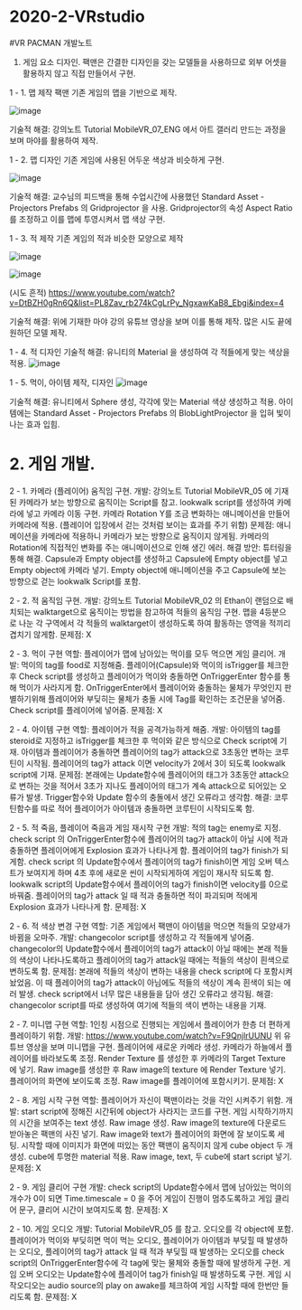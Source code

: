 # 2020-2-VRstudio

#VR PACMAN 개발노트

1. 게임 요소 디자인.
팩맨은 간결한 디자인을 갖는 모델들을 사용하므로 외부 어셋을 활용하지 않고 직접 만들어서 구현.

1 - 1. 맵 제작
팩맨 기존 게임의 맵을 기반으로 제작. 

![image](https://user-images.githubusercontent.com/77597604/203217793-881dea42-fbea-4031-aab8-f3773c6f3fbf.png)


기술적 해결: 강의노트 Tutorial MobileVR_07_ENG 에서 아트 갤러리 만드는 과정을 보며 마야를 활용하여 제작.

1 - 2. 맵 디자인
기존 게임에 사용된 어두운 색상과 비슷하게 구현.

![image](https://user-images.githubusercontent.com/77597604/203217887-79e81d0b-d405-4ae0-876f-4b5ecc2881aa.png)

기술적 해결: 교수님의 피드백을 통해 수업시간에 사용했던 Standard Asset - Projectors Prefabs 의 Gridprojector 을 사용. Gridprojector의 속성 Aspect Ratio를 조정하고 이를 맵에 투영시켜서 맵 색상 구현. 

1 - 3. 적 제작
기존 게임의 적과 비슷한 모양으로 제작

![image](https://user-images.githubusercontent.com/77597604/203217942-c43c2803-c668-49a0-81a1-2f7418de0f82.png)

![image](https://user-images.githubusercontent.com/77597604/203218006-d4b93586-8eb2-4ca9-89bc-3983ac2ef235.png)

(시도 흔적)
https://www.youtube.com/watch?v=DtBZH0gRn6Q&list=PL8Zav_rb274kCgLrPy_NgxawKaB8_Ebgi&index=4

기술적 해결: 위에 기재한 마야 강의 유튜브 영상을 보며 이를 통해 제작. 
많은 시도 끝에 원하던 모델 제작.

1 - 4. 적 디자인
기술적 해결: 유니티의 Material 을 생성하여 각 적들에게 맞는 색상을 적용.
![image](https://user-images.githubusercontent.com/77597604/203218065-6a6542c0-0081-498d-acf9-a5b0beec3dbf.png)

1 - 5. 먹이, 아이템 제작, 디자인 
![image](https://user-images.githubusercontent.com/77597604/203218093-ea59bd54-d6c5-4c2a-9472-e59c8f2e6a4a.png)

기술적 해결: 유니티에서 Sphere 생성, 각각에 맞는 Material 색상 생성하고 적용. 아이템에는 Standard Asset - Projectors Prefabs 의 BlobLightProjector 을 입혀 빛이 나는 효과 입힘.

# 2. 게임 개발.
2 - 1. 카메라 (플레이어) 움직임 구현.
개발: 강의노트 Tutorial MobileVR_05 에 기재된 카메라가 보는 방향으로 움직이는 Script를 참고.  lookwalk script를 생성하여 카메라에 넣고 카메라 이동 구현. 카메라 Rotation Y를 조금 변화하는 애니메이션을 만들어 카메라에 적용. (플레이어 입장에서 걷는 것처럼 보이는 효과를 주기 위함)
문제점: 애니메이션을 카메라에 적용하니 카메라가 보는 방향으로 움직이지 않게됨. 카메라의 Rotation에 직접적인 변화를 주는 애니메이션으로 인해 생긴 에러.
해결 방안: 튜터링을 통해 해결. Capsule과 Empty object를 생성하고 Capsule에 Empty object를 넣고 Empty object에 카메라 넣기. Empty object에 애니메이션을 주고 Capsule에 보는 방향으로 걷는 lookwalk Script를 포함. 

2 - 2. 적 움직임 구현.
개발: 강의노트 Tutorial MobileVR_02 의 Ethan이 랜덤으로 배치되는 walktarget으로 움직이는 방법을 참고하여 적들의 움직임 구현. 맵을 4등분으로 나눈 각 구역에서 각 적들의 walktarget이 생성하도록 하여 활동하는 영역을 적끼리 겹치기 않게함.
문제점: X

2 - 3. 먹이 구현
역할: 플레이어가 맵에 남아있는 먹이를 모두 먹으면 게임 클리어.
개발: 먹이의 tag를 food로 지정해줌. 플레이어(Capsule)와 먹이의 isTrigger를 체크한 후 Check script를 생성하고 플레이어가 먹이와 충돌하면 OnTriggerEnter 함수를 통해 먹이가 사라지게 함. OnTriggerEnter에서 플레이어와 충돌하는 물체가 무엇인지 판별하기위해 플레이어와 부딪히는 물체가 충돌 시에 Tag를 확인하는 조건문을 넣어줌. Check script를 플레이어에 넣어줌. 
문제점: X

2 - 4. 아이템 구현
역할: 플레이어가 적을 공격가능하게 해줌.
개발: 아이템의 tag를 steroid로 지정하고 isTrigger를 체크한 후 먹이와 같은 방식으로 Check script에 기재. 아이템과 플레이어가 충돌하면 플레이어의 tag가 attack으로 3초동안 변하는 코루틴이 시작됨. 플레이어의 tag가 attack 이면 velocity가 2에서 3이 되도록 lookwalk script에 기재.
문제점: 본래에는 Update함수에 플레이어의 태그가 3초동안 attack으로 변하는 것을 적어서 3초가 지나도 플레이어의 태그가 계속 attack으로 되어있는 오류가 발생. Trigger함수와 Update 함수의 충돌에서 생긴 오류라고 생각함.
해결: 코루틴함수를 따로 적어 플레이어가 아이템과 충돌하면 코루틴이 시작되도록 함.

2 - 5. 적 죽음, 플레이어 죽음과 게임 재시작 구현
개발: 적의 tag는 enemy로 지정. check script 의 OnTriggerEnter함수에 플레이어의 tag가 attack이 아닐 시에 적과 충돌하면 플레이어에게 Explosion 효과가 나타나게 함. 플레이어의 tag가 finish가 되게함. check script 의 Update함수에서 플레이어의 tag가 finish이면 게임 오버 텍스트가 보여지게 하며 4초 후에 새로운 씬이 시작되게하여 게임이 재시작 되도록 함. lookwalk script의 Update함수에서 플레이어의 tag가 finish이면 velocity를 0으로 바꿔줌. 플레이어의 tag가 attack 일 때 적과 충돌하면 적이 파괴되며 적에게 Explosion 효과가 나타나게 함.
문제점: X

2 - 6. 적 색상 변경 구현
역할: 기존 게임에서 팩맨이 아이템을 먹으면 적들의 모양새가 바뀜을 오마주.
개발: changecolor script를 생성하고 각 적들에게 넣어줌. changecolor의 Update함수에서 플레이어의 tag가 attack이 아닐 때에는 본래 적들의 색상이 나타나도록하고 플레이어의 tag가 attack일 때에는 적들의 색상이 흰색으로 변하도록 함.
문제점: 본래에 적들의 색상이 변하는 내용을 check script에 다 포함시켜놨었음. 이 때 플레이어의 tag가 attack이 아님에도 적들의 색상이 계속 흰색이 되는 에러 발생. check script에서 너무 많은 내용들을 담아 생긴 오류라고 생각됨.
해결: changecolor script를 따로 생성하여 여기에 적들의 색이 변하는 내용을 기재.

2 - 7. 미니맵 구현
역할: 1인칭 시점으로 진행되는 게임에서 플레이어가 한층 더 편하게 플레이하기 위함.
개발: https://www.youtube.com/watch?v=F9QnjlrUUNU
위 유튜브 영상을 보며 미니맵을 구현. 플레이어에 새로운 카메라 생성. 카메라가 하늘에서 플레이어를 바라보도록 조정. Render Texture 를 생성한 후 카메라의 Target Texture 에 넣기. Raw image를 생성한 후 Raw image의 texture 에 Render Texture 넣기. 플레이어의 화면에 보이도록 조정. Raw image를 플레이어에 포함시키기.
문제점: X

2 - 8. 게임 시작 구현
역할: 플레이어가 자신이 팩맨이라는 것을 각인 시켜주기 위함.
개발: start script에 정해진 시간뒤에 object가 사라지는 코드를 구현. 게임 시작하기까지의 시간을 보여주는 text 생성. Raw image 생성. Raw image의 texture에 다운로드 받아놓은 팩맨의 사진 넣기. Raw image와 text가 플레이어의 화면에 잘 보이도록 세팅. 시작할 때에 이미지가 화면에 떠있는 동안 팩맨이 움직이지 않게 cube object 두 개 생성. cube에 투명한 material 적용. Raw image, text, 두 cube에 start script 넣기. 
문제점: X



2 - 9. 게임 클리어 구현
개발: check script의 Update함수에서 맵에 남아있는 먹이의 개수가 0이 되면 Time.timescale = 0 을 주어 게임이 진행이 멈추도록하고 게임 클리어 문구, 클리어 시간이 보여지도록 함.
문제점: X

2 - 10. 게임 오디오
개발: Tutorial MobileVR_05 를 참고. 오디오를 각 object에 포함. 플레이어가 먹이와 부딪히면 먹이 먹는 오디오, 플레이어가 아이템과 부딪힐 때 발생하는 오디오, 플레이어의 tag가 attack 일 때 적과 부딪힐 때 발생하는 오디오를 check script의 OnTriggerEnter함수에 각 tag에 맞는 물체와 충돌할 때에 발생하게 구현. 게임 오버 오디오는 Update함수에 플레이어 tag가 finish일 때 발생하도록 구현. 게임 시작오디오는 audio source의 play on awake를 체크하여 게임 시작할 때에 한번만 들리도록 함. 
문제점: X

